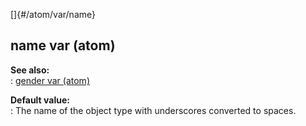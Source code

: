[]{#/atom/var/name}    
## name var (atom)    
**See also:**    
:   [gender var (atom)](ref/atom/var/gender)    
<!-- -->    
**Default value:**    
:   The name of the object type with underscores converted to spaces.  